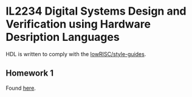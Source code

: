 # IL2234 Digital Systems Design and Verification using Hardware Desription Languages

HDL is written to comply with the [lowRISC/style-guides](https://github.com/lowRISC/style-guides).

## Homework 1

Found [here](https://github.com/kth-ees/homework-1-apedersen00/tree/main/homework_1).